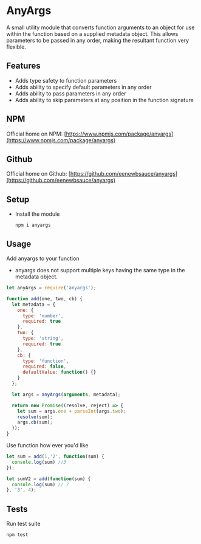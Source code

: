 # AnyArgs
A small utility module that converts function arguments to an object for use within the function based on a supplied metadata object. This allows parameters to be passed in any order, making the resultant function very flexible.

## Features
- Adds type safety to function parameters
- Adds ability to specify default parameters in any order
- Adds ability to pass parameters in any order
- Adds ability to skip parameters at any position in the function signature

## NPM

Official home on NPM: [https://www.npmjs.com/package/anyargs](https://www.npmjs.com/package/anyargs)

## Github

Official home on Github: [https://github.com/eenewbsauce/anyargs](https://github.com/eenewbsauce/anyargs)

## Setup

- Install the module

  `npm i anyargs`

## Usage
Add anyargs to your function

- anyargs does not support multiple keys having the same type in the metadata object.

```javascript
let anyArgs = require('anyargs');

function add(one, two, cb) {
  let metadata = {
    one: {
      type: 'number',
      required: true
    },
    two: {
      type: 'string',
      required: true
    },
    cb: {
      type: 'function',
      required: false,
      defaultValue: function() {}
    }
  };

  let args = anyArgs(arguments, metadata);

  return new Promise((resolve, reject) => {
    let sum = args.one + parseInt(args.two);
    resolve(sum);
    args.cb(sum);
  });
}
```
 Use function how ever you'd like

 ```javascript
 let sum = add(1,'2', function(sum) {
   console.log(sum) //3   
 });

 let sumV2 = add(function(sum) {
   console.log(sum) // 7
 }, '3', 4);
 ```

## Tests

Run test suite

`npm test`
